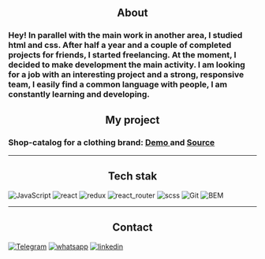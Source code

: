 <h2 align='center'>About</h2>

<h3>Hey! In parallel with the main work in another area, I studied html and css. After half a year and a couple of completed projects for friends, I started freelancing. At the moment, I decided to make development the main activity. I am looking for a job with an interesting project and a strong, responsive team, I easily find a common language with people, I am constantly learning and developing.</h3>

<h2 align='center'>My project</h2>

<h3>Shop-catalog for a clothing brand: <a target="_blank" href="https://obitski.herokuapp.com/" > Demo </a> and <a target="_blank" href="https://github.com/webtitovdev/obitski-wear" > Source </a></h3>

---

<h2 align='center'>Tech stak</h2>

![JavaScript](https://img.shields.io/badge/JavaScript-111111?style=for-the-badge&logo=JavaScript)
![react](https://img.shields.io/badge/react-111111?style=for-the-badge&logo=React)
![redux](https://img.shields.io/badge/redux_toolkit-111111?style=for-the-badge&logo=Redux)
![react_router](https://img.shields.io/badge/react_router-111111?style=for-the-badge&logo=ReactRouter)
![scss](https://img.shields.io/badge/scss-111111?style=for-the-badge&logo=sass)
![Git](https://img.shields.io/badge/git-111111?style=for-the-badge&logo=git)
![BEM](https://img.shields.io/badge/bem-111111?style=for-the-badge&logo=bem)

---

<h2 align='center'>Contact</h2>

[![Telegram](https://img.shields.io/badge/Telegram-111111?style=for-the-badge&logo=telegram)](https://t.me/webtitovdev)
[![whatsapp](https://img.shields.io/badge/whatsapp-111111?style=for-the-badge&logo=whatsapp)](https://wa.me/79896375340)
[![linkedin](https://img.shields.io/badge/linkedin-111111?style=for-the-badge&logo=linkedin)](https://www.linkedin.com/in/webtitovdev/)
